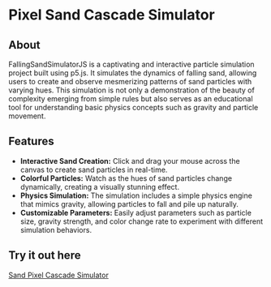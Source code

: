 # Pixel Sand Cascade Simulator

## About
FallingSandSimulatorJS is a captivating and interactive particle simulation project built using p5.js. It simulates the dynamics of falling sand, allowing users to create and observe mesmerizing patterns of sand particles with varying hues. This simulation is not only a demonstration of the beauty of complexity emerging from simple rules but also serves as an educational tool for understanding basic physics concepts such as gravity and particle movement.

## Features
- **Interactive Sand Creation:** Click and drag your mouse across the canvas to create sand particles in real-time.
- **Colorful Particles:** Watch as the hues of sand particles change dynamically, creating a visually stunning effect.
- **Physics Simulation:** The simulation includes a simple physics engine that mimics gravity, allowing particles to fall and pile up naturally.
- **Customizable Parameters:** Easily adjust parameters such as particle size, gravity strength, and color change rate to experiment with different simulation behaviors.

## Try it out here
[Sand Pixel Cascade Simulator](https://stevend24.github.io/Pixel-Sand-Cascade-p5.js/) 
